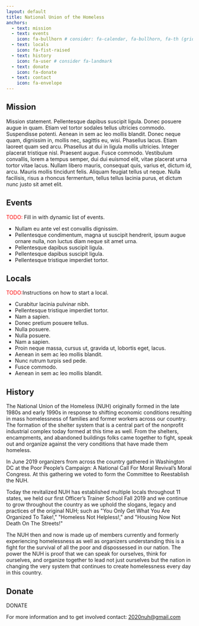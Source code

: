 ```yaml
---
layout: default
title: National Union of the Homeless
anchors:
  - text: mission
  - text: events
    icon: fa-bullhorn # consider: fa-calendar, fa-bullhorn, fa-th (grid)
  - text: locals
    icon: fa-fist-raised
  - text: history
    icon: fa-user # consider fa-landmark
  - text: donate
    icon: fa-donate
  - text: contact
    icon: fa-envelope
---
```


## Mission

Mission statement.  Pellentesque dapibus suscipit ligula.  Donec posuere augue in quam.  Etiam vel tortor sodales tellus ultricies commodo.  Suspendisse potenti.  Aenean in sem ac leo mollis blandit.  Donec neque quam, dignissim in, mollis nec, sagittis eu, wisi.  Phasellus lacus.  Etiam laoreet quam sed arcu.  Phasellus at dui in ligula mollis ultricies.  Integer placerat tristique nisl.  Praesent augue.  Fusce commodo.  Vestibulum convallis, lorem a tempus semper, dui dui euismod elit, vitae placerat urna tortor vitae lacus.  Nullam libero mauris, consequat quis, varius et, dictum id, arcu.  Mauris mollis tincidunt felis.  Aliquam feugiat tellus ut neque.  Nulla facilisis, risus a rhoncus fermentum, tellus tellus lacinia purus, et dictum nunc justo sit amet elit.


## Events

<span style="color:red; font-style:bold;">TODO:</span> Fill in with dynamic list of events.

* Nullam eu ante vel est convallis dignissim.
* Pellentesque condimentum, magna ut suscipit hendrerit, ipsum augue ornare nulla, non luctus diam neque sit amet urna.
* Pellentesque dapibus suscipit ligula.
* Pellentesque dapibus suscipit ligula.
* Pellentesque tristique imperdiet tortor.

## Locals

<span style="color:red; font-style:bold;">TODO:</span>Instructions on how to start a local.

* Curabitur lacinia pulvinar nibh.
* Pellentesque tristique imperdiet tortor.
* Nam a sapien.
* Donec pretium posuere tellus.
* Nulla posuere.
* Nulla posuere.
* Nam a sapien.
* Proin neque massa, cursus ut, gravida ut, lobortis eget, lacus.
* Aenean in sem ac leo mollis blandit.
* Nunc rutrum turpis sed pede.
* Fusce commodo.
* Aenean in sem ac leo mollis blandit.


## History

The National Union of the Homeless (NUH) originally formed in the late
1980s and early 1990s in response to shifting economic conditions
resulting in mass homelessness of families and former workers across
our country. The formation of the shelter system that is a central
part of the nonprofit industrial complex today formed at this time as
well. From the shelters, encampments, and abandoned buildings folks
came together to fight, speak out and organize against the very
conditions that have made them homeless.

In June 2019 organizers from across the country gathered in Washington
DC at the Poor People’s Campaign: A National Call For Moral Revival’s
Moral Congress. At this gathering we voted to form the Committee to
Reestablish the NUH.

Today the revitalized NUH has established multiple locals throughout
11 states, we held our first Officer’s Trainer School Fall 2019 and we
continue to grow throughout the country as we uphold the slogans,
legacy and practices of the original NUH; such as "You Only Get What
You Are Organized To Take!," "Homeless Not Helpless!," and "Housing Now
Not Death On The Streets!"

The NUH then and now is made up of members currently and formerly
experiencing homelessness as well as organizers understanding this is
a fight for the survival of all the poor and dispossessed in our
nation. The power the NUH is proof that we can speak for ourselves,
think for ourselves, and organize together to lead not just ourselves
but the nation in changing the very system that continues to create
homelessness every day in this country.

## Donate

DONATE

For more information and to get involved contact:
<a href="mailto:2020nuh@gmail.com">2020nuh@gmail.com</a>
